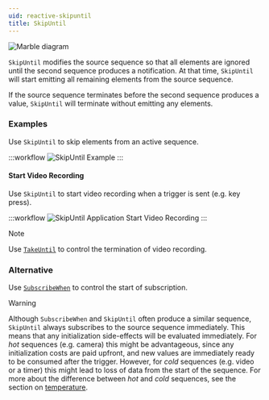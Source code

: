 ```yaml
---
uid: reactive-skipuntil
title: SkipUntil
---
```


![Marble diagram](~/images/reactive-skipuntil.svg)

`SkipUntil` modifies the source sequence so that all elements are ignored until the second sequence produces a notification. At that time, `SkipUntil` will start emitting all remaining elements from the source sequence. 

If the source sequence terminates before the second sequence produces a value, `SkipUntil` will terminate without emitting any elements.

### Examples

Use `SkipUntil` to skip elements from an active sequence.

:::workflow
![SkipUntil Example](../workflows/reactive-skipuntil-example.bonsai)
:::

#### Start Video Recording

Use `SkipUntil` to start video recording when a trigger is sent (e.g. key press).

:::workflow
![SkipUntil Application Start Video Recording](../workflows/reactive-skipuntil-application-videostart.bonsai)
:::

> [!Note]
> Use [`TakeUntil`](xref:Bonsai.Reactive.TakeUntil) to control the termination of video recording.

### Alternative

Use [`SubscribeWhen`](xref:Bonsai.Reactive.SubscribeWhen) to control the start of subscription.

> [!Warning]
> Although `SubscribeWhen` and `SkipUntil` often produce a similar sequence, `SkipUntil` always subscribes to the source sequence immediately. This means that any initialization side-effects will be evaluated immediately. For *hot* sequences (e.g. camera) this might be advantageous, since any initialization costs are paid upfront, and new values are immediately ready to be consumed after the trigger. However, for *cold* sequences (e.g. video or a timer) this might lead to loss of data from the start of the sequence. For more about the difference between *hot* and *cold* sequences, see the section on [temperature](xref:observables#temperature).